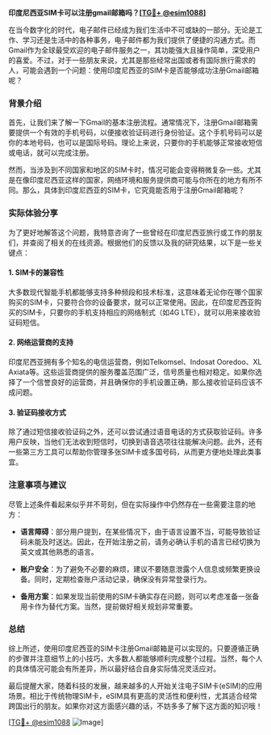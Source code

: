 **印度尼西亚SIM卡可以注册gmail邮箱吗？[[TG💪+ @esim1088](https://t.me/s/esim1088)]**

在当今数字化的时代，电子邮件已经成为我们生活中不可或缺的一部分。无论是工作、学习还是生活中的各种事务，电子邮件都为我们提供了便捷的沟通方式。而Gmail作为全球最受欢迎的电子邮件服务之一，其功能强大且操作简单，深受用户的喜爱。不过，对于一些朋友来说，尤其是那些经常出国或者有国际旅行需求的人，可能会遇到一个问题：使用印度尼西亚的SIM卡是否能够成功注册Gmail邮箱呢？

### 背景介绍

首先，让我们来了解一下Gmail的基本注册流程。通常情况下，注册Gmail邮箱需要提供一个有效的手机号码，以便接收验证码进行身份验证。这个手机号码可以是你的本地号码，也可以是国际号码。理论上来说，只要你的手机能够正常接收短信或电话，就可以完成注册。

然而，当涉及到不同国家和地区的SIM卡时，情况可能会变得稍微复杂一些。尤其是在像印度尼西亚这样的国家，网络环境和服务提供商可能与你所在的地方有所不同。那么，具体到印度尼西亚的SIM卡，它究竟能否用于注册Gmail邮箱呢？

### 实际体验分享

为了更好地解答这个问题，我特意咨询了一些曾经在印度尼西亚旅行或工作的朋友们，并查阅了相关的在线资源。根据他们的反馈以及我的研究结果，以下是一些关键点：

#### 1. SIM卡的兼容性
大多数现代智能手机都能够支持多种频段和技术标准，这意味着无论你在哪个国家购买的SIM卡，只要符合你的设备要求，就可以正常使用。因此，在印度尼西亚购买的SIM卡，只要你的手机支持相应的网络制式（如4G LTE），就可以用来接收验证码短信。

#### 2. 网络运营商的支持
印度尼西亚拥有多个知名的电信运营商，例如Telkomsel、Indosat Ooredoo、XL Axiata等。这些运营商提供的服务覆盖范围广泛，信号质量也相对稳定。如果你选择了一个信誉良好的运营商，并且确保你的手机设置正确，那么接收验证码应该不成问题。

#### 3. 验证码接收方式
除了通过短信接收验证码之外，还可以尝试通过语音电话的方式获取验证码。许多用户反映，当他们无法收到短信时，切换到语音选项往往能解决问题。此外，还有一些第三方工具可以帮助你管理多张SIM卡或多国号码，从而更方便地处理此类事宜。

### 注意事项与建议

尽管上述条件看起来似乎并不苛刻，但在实际操作中仍然存在一些需要注意的地方：

- **语言障碍**：部分用户提到，在某些情况下，由于语言设置不当，可能导致验证码未能及时送达。因此，在开始注册之前，请务必确认手机的语言已经切换为英文或其他熟悉的语言。
  
- **账户安全**：为了避免不必要的麻烦，建议不要随意泄露个人信息或频繁更换设备。同时，定期检查账户活动记录，确保没有异常登录行为。

- **备用方案**：如果发现当前使用的SIM卡确实存在问题，则可以考虑准备一张备用卡作为替代方案。当然，提前做好相关规划非常重要。

### 总结

综上所述，使用印度尼西亚的SIM卡注册Gmail邮箱是可以实现的。只要遵循正确的步骤并注意细节上的小技巧，大多数人都能够顺利完成整个过程。当然，每个人的具体情况可能会有所差异，所以最好结合自身实际情况灵活应对。

最后提醒大家，随着科技的发展，越来越多的人开始关注电子SIM卡(eSIM)的应用场景。相比于传统物理SIM卡，eSIM具有更高的灵活性和便利性，尤其适合经常跨国出行的朋友。如果你对这方面感兴趣的话，不妨多多了解下这方面的知识哦！

[[TG💪+ @esim1088](https://t.me/s/esim1088) ![Image](https://i.postimg.cc/4NQfJmqS/Snipaste-2025-05-13-00-14-12.png)]